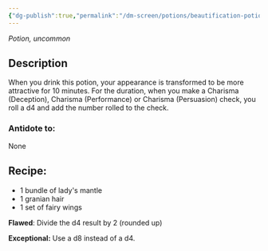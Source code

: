 ```yaml
---
{"dg-publish":true,"permalink":"/dm-screen/potions/beautification-potion-ec/"}
---
```


*Potion, uncommon* 

## Description

When you drink this potion, your appearance is transformed to be more attractive for 10 minutes. For the duration, when you make a Charisma (Deception), Charisma (Performance) or Charisma (Persuasion) check, you roll a d4 and add the number rolled to the check.

### Antidote to: 
None

## Recipe:

- 1 bundle of lady's mantle
- 1 granian hair
- 1 set of fairy wings

**Flawed**:
Divide the d4 result by 2 (rounded up)

**Exceptional:** 
Use a d8 instead of a d4.
